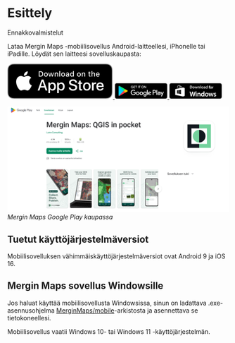 # Esittely

Ennakkovalmistelut

Lataa Mergin Maps -mobiilisovellus Android-laitteellesi, iPhonelle tai iPadille. Löydät sen laitteesi sovelluskaupasta:

<a href="https://apps.apple.com/us/app/input/id1478603559?ls=1" target="_blank" rel="noopener noreferrer"> <img src="img/app_store_badge_black.svg" alt="Download on the App Store"/> </a><a href="https://play.google.com/store/apps/details?id=uk.co.lutraconsulting" target="_blank" rel="noopener noreferrer"> <img src="img/google-play-badge.png" alt="Get it on Google Play" width="120"/> </a><a href="https://github.com/MerginMaps/mobile/releases/latest" target="_blank" rel="noopener noreferrer"> <img src="img/app_download_windows.png" alt="Available on Windows" width="120"/> </a>

![](img/mergin_maps_play-store.png) *Mergin Maps Google Play kaupassa*

## **Tuetut käyttöjärjestelmäversiot**

Mobiilisovelluksen vähimmäiskäyttöjärjestelmäversiot ovat Android 9 ja iOS 16.

## **Mergin Maps sovellus Windowsille**

Jos haluat käyttää mobiilisovellusta Windowsissa, sinun on ladattava .exe-asennusohjelma [MerginMaps/mobile](https://github.com/MerginMaps/mobile/releases/tag/2025.5.0)-arkistosta ja asennettava se tietokoneellesi.

Mobiilisovellus vaatii Windows 10- tai Windows 11 -käyttöjärjestelmän.
